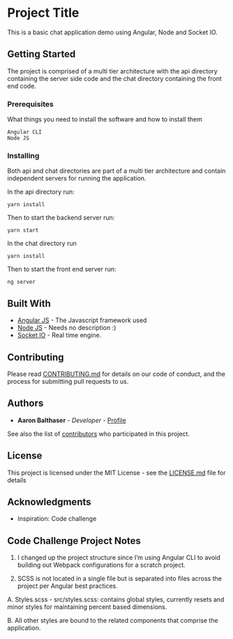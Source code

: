 # Project Title

This is a basic chat application demo using Angular, Node and Socket IO.

## Getting Started

The project is comprised of a multi tier architecture with the api directory containing the server side code and the chat directory containing the front end code.

### Prerequisites

What things you need to install the software and how to install them

```
Angular CLI
Node JS
```

### Installing

Both api and chat directories are part of a multi tier architecture and contain independent servers for running the application.

In the api directory run:

```
yarn install
```

Then to start the backend server run:

```
yarn start
```

In the chat directory run

```
yarn install
```

Then to start the front end server run:

```
ng server
```

## Built With

* [Angular JS](https://angular.io/docs/) - The Javascript framework used
* [Node JS](https://nodejs.org/en/docs/) - Needs no description :)
* [Socket IO](https://socket.io/docs/) - Real time engine.

## Contributing

Please read [CONTRIBUTING.md](https://gist.github.com/PurpleBooth/b24679402957c63ec426) for details on our code of conduct, and the process for submitting pull requests to us.

## Authors

* **Aaron Balthaser** - *Developer* - [Profile](https://github.com/aaronbalthaser)

See also the list of [contributors](https://github.com/aaronbalthaser/chatter/graphs/contributors) who participated in this project.

## License

This project is licensed under the MIT License - see the [LICENSE.md](LICENSE.md) file for details

## Acknowledgments

* Inspiration: Code challenge

## Code Challenge Project Notes

1. I changed up the project structure since I’m using Angular CLI to avoid building out Webpack configurations for a scratch project.

2. SCSS is not located in a single file but is separated into files across the project per Angular best practices.

  A. Styles.scss - src/styles.scss: contains global styles, currently resets and minor styles for maintaining percent based dimensions.

  B. All other styles are bound to the related components that comprise the application.

